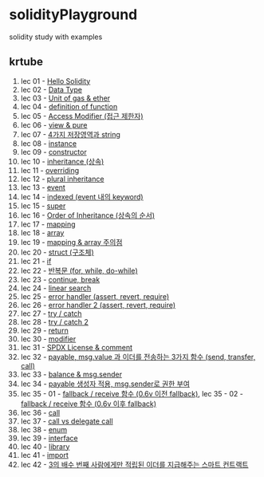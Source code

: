 # solidityPlayground

solidity study with examples

## krtube

1. lec 01 - [Hello Solidity](https://github.com/gloomydumber/solidityPlayground/blob/master/krtube/lec01.sol)
2. lec 02 - [Data Type](https://github.com/gloomydumber/solidityPlayground/blob/master/krtube/lec02.sol)
3. lec 03 - [Unit of gas & ether](https://github.com/gloomydumber/solidityPlayground/blob/master/krtube/lec03.sol)
4. lec 04 - [definition of function](https://github.com/gloomydumber/solidityPlayground/blob/master/krtube/lec04.sol)
5. lec 05 - [Access Modifier (접근 제한자)](https://github.com/gloomydumber/solidityPlayground/blob/master/krtube/lec05.sol)
6. lec 06 - [view & pure](https://github.com/gloomydumber/solidityPlayground/blob/master/krtube/lec06.sol)
7. lec 07 - [4가지 저장영역과 string](https://github.com/gloomydumber/solidityPlayground/blob/master/krtube/lec07.sol)
8. lec 08 - [instance](https://github.com/gloomydumber/solidityPlayground/blob/master/krtube/lec08.sol)
9. lec 09 - [constructor](https://github.com/gloomydumber/solidityPlayground/blob/master/krtube/lec09.sol)
10. lec 10 - [inheritance (상속)](https://github.com/gloomydumber/solidityPlayground/blob/master/krtube/lec10.sol)
11. lec 11 - [overriding](https://github.com/gloomydumber/solidityPlayground/blob/master/krtube/lec11.sol)
12. lec 12 - [plural inheritance](https://github.com/gloomydumber/solidityPlayground/blob/master/krtube/lec12.sol)
13. lec 13 - [event](https://github.com/gloomydumber/solidityPlayground/blob/master/krtube/lec13.sol)
14. lec 14 - [indexed (event 내의 keyword)](https://github.com/gloomydumber/solidityPlayground/blob/master/krtube/lec14.sol)
15. lec 15 - [super](https://github.com/gloomydumber/solidityPlayground/blob/master/krtube/lec15.sol)
16. lec 16 - [Order of Inheritance (상속의 순서)](https://github.com/gloomydumber/solidityPlayground/blob/master/krtube/lec16.sol)
17. lec 17 - [mapping](https://github.com/gloomydumber/solidityPlayground/blob/master/krtube/lec17.sol)
18. lec 18 - [array](https://github.com/gloomydumber/solidityPlayground/blob/master/krtube/lec18.sol)
19. lec 19 - [mapping & array 주의점](https://github.com/gloomydumber/solidityPlayground/blob/master/krtube/lec19.sol)
20. lec 20 - [struct (구조체)](https://github.com/gloomydumber/solidityPlayground/blob/master/krtube/lec20.sol)
21. lec 21 - [if](https://github.com/gloomydumber/solidityPlayground/blob/master/krtube/lec21.sol)
22. lec 22 - [반복문 (for, while, do-while)](https://github.com/gloomydumber/solidityPlayground/blob/master/krtube/lec22.sol)
23. lec 23 - [continue, break](https://github.com/gloomydumber/solidityPlayground/blob/master/krtube/lec23.sol)
24. lec 24 - [linear search](https://github.com/gloomydumber/solidityPlayground/blob/master/krtube/lec24.sol)
25. lec 25 - [error handler (assert, revert, require)](https://github.com/gloomydumber/solidityPlayground/blob/master/krtube/lec25.sol)
26. lec 26 - [error handler 2 (assert, revert, require)](https://github.com/gloomydumber/solidityPlayground/blob/master/krtube/lec26.sol)
27. lec 27 - [try / catch](https://github.com/gloomydumber/solidityPlayground/blob/master/krtube/lec27.sol)
28. lec 28 - [try / catch 2](https://github.com/gloomydumber/solidityPlayground/blob/master/krtube/lec28.sol)
29. lec 29 - [return](https://github.com/gloomydumber/solidityPlayground/blob/master/krtube/lec29.sol)
30. lec 30 - [modifier](https://github.com/gloomydumber/solidityPlayground/blob/master/krtube/lec30.sol)
31. lec 31 - [SPDX License & comment](https://github.com/gloomydumber/solidityPlayground/blob/master/krtube/lec31.sol)
32. lec 32 - [payable, msg.value 과 이더를 전송하는 3가지 함수 (send, transfer, call)](https://github.com/gloomydumber/solidityPlayground/blob/master/krtube/lec32.sol)
33. lec 33 - [balance & msg.sender](https://github.com/gloomydumber/solidityPlayground/blob/master/krtube/lec33.sol)
34. lec 34 - [payable 생성자 적용, msg.sender로 권한 부여](https://github.com/gloomydumber/solidityPlayground/blob/master/krtube/lec34.sol)
35. lec 35 - 01 - [fallback / receive 함수 (0.6v 이전 fallback)](https://github.com/gloomydumber/solidityPlayground/blob/master/krtube/lec35-01.sol), lec 35 - 02 - [fallback / receive 함수 (0.6v 이후 fallback)](https://github.com/gloomydumber/solidityPlayground/blob/master/krtube/lec35-02.sol)
36. lec 36 - [call](https://github.com/gloomydumber/solidityPlayground/blob/master/krtube/lec36.sol)
37. lec 37 - [call vs delegate call](https://github.com/gloomydumber/solidityPlayground/blob/master/krtube/lec37.sol)
38. lec 38 - [enum](https://github.com/gloomydumber/solidityPlayground/blob/master/krtube/lec38.sol)
39. lec 39 - [interface](https://github.com/gloomydumber/solidityPlayground/blob/master/krtube/lec39.sol)
40. lec 40 - [library](https://github.com/gloomydumber/solidityPlayground/blob/master/krtube/lec40.sol)
41. lec 41 - [import](https://github.com/gloomydumber/solidityPlayground/blob/master/krtube/lec41.sol)
42. lec 42 - [3의 배수 번째 사람에게만 적립된 이더를 지급해주는 스마트 컨트랙트](https://github.com/gloomydumber/solidityPlayground/blob/master/krtube/lec42.sol)
